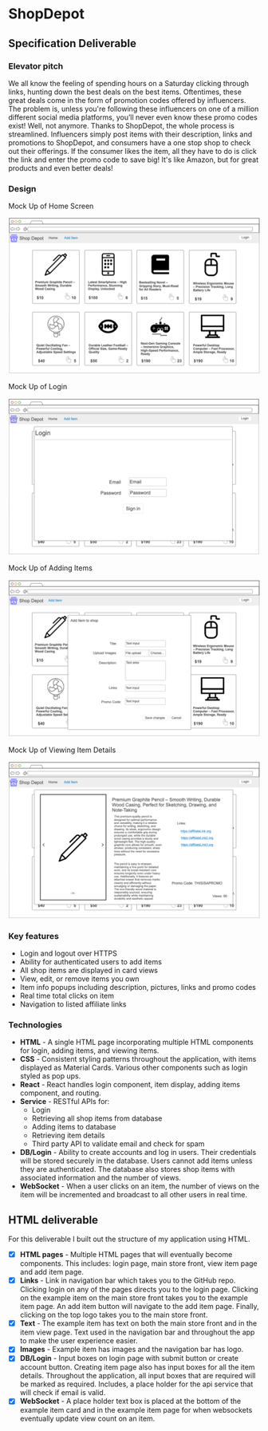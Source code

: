 # ShopDepot

## Specification Deliverable

### Elevator pitch

We all know the feeling of spending hours on a Saturday clicking through links, hunting down the best deals on the best items. Oftentimes, these great deals come in the form of promotion codes offered by influencers. The problem is, unless you're following these influencers on one of a million different social media platforms, you’ll never even know these promo codes exist! Well, not anymore. Thanks to ShopDepot, the whole process is streamlined. Influencers simply post items with their description, links and promotions to ShopDepot, and consumers have a one stop shop to check out their offerings. If the consumer likes the item, all they have to do is click the link and enter the promo code to save big! It's like Amazon, but for great products and even better deals!

### Design
Mock Up of Home Screen

![Mock Main Page](res/MockMainPage.png)


Mock Up of Login

![Mock Login](res/MockLogin.png)


Mock Up of Adding Items

![Mock Add Item](res/MockAddItem.png)


Mock Up of Viewing Item Details

![Mock Item Details](res/MockItemDetails.png)

### Key features

- Login and logout over HTTPS
- Ability for authenticated users to add items
- All shop items are displayed in card views
- View, edit, or remove items you own
- Item info popups including description, pictures, links and promo codes
- Real time total clicks on item
- Navigation to listed affiliate links

### Technologies
- **HTML** - A single HTML page incorporating multiple HTML components for login, adding items, and viewing items.
- **CSS** - Consistent styling patterns throughout the application, with items displayed as Material Cards. Various other components such as login styled as pop ups.
- **React** - React handles login component, item display, adding items component, and routing.
- **Service** - RESTful APIs for:
  - Login
  - Retrieving all shop items from database
  - Adding items to database
  - Retrieving item details
  - Third party API to validate email and check for spam
- **DB/Login** - Ability to create accounts and log in users. Their credentials will be stored securely in the database. Users cannot add items unless they are authenticated. The database also stores shop items with associated information and the number of views.
- **WebSocket** - When a user clicks on an item, the number of views on the item will be incremented and broadcast to all other users in real time.

## HTML deliverable

For this deliverable I built out the structure of my application using HTML.

- [x] **HTML pages** - Multiple HTML pages that will eventually become components. This includes: login page, main store front, view item page and add item page.
- [x] **Links** - Link in navigation bar which takes you to the GitHub repo. Clicking login on any of the pages directs you to the login page. Clicking on the example item on the main store front takes you to the example item page. An add item button will navigate to the add item page. Finally, clicking on the top logo takes you to the main store front.
- [x] **Text** - The example item has text on both the main store front and in the item view page. Text used in the navigation bar and throughout the app to make the user experience easier.
- [x] **Images** - Example item has images and the navigation bar has logo.
- [x] **DB/Login** - Input boxes on login page with submit button or create account button. Creating item page also has input boxes for all the item details. Throughout the application, all input boxes that are required will be marked as required. Includes, a place holder for the api service that will check if email is valid.
- [x] **WebSocket** - A place holder text box is placed at the bottom of the example item card and in the example item page for when websockets eventually update view count on an item.
